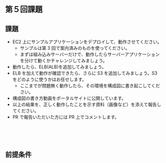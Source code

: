 # `第５回課題`
## 課題
- EC2 上にサンプルアプリケーションをデプロイして、動作させてください。
  - サンプルは第 3 回で案内済みのものを使ってください。
  - まずは組み込みサーバーだけで、動作したらサーバーアプリケーションを分けて動くかチャレンジしてみましょう。
- 動作したら、ELB(ALB)を追加してみましょう。
- ELB を加えて動作が確認できたら、さらに S3 を追加してみましょう。S3 をどのように使うかはお任せします。
  - ここまでが問題無く動作したら、その環境を構成図に書き起こしてください。
- 構成図の書き方動画をポータルサイトに公開しています。
- 以上の結果を、正しく動作したことを示す資料（画像など）を添えて報告してください。
- PR で報告いただいた方には PR 上でコメントします。
<br/>
<br/>
<br/>

## 前提条件
